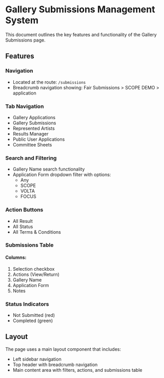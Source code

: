 
# Gallery Submissions Management System

This document outlines the key features and functionality of the Gallery Submissions page.

## Features

### Navigation
- Located at the route: `/submissions`
- Breadcrumb navigation showing: Fair Submissions > SCOPE DEMO > application

### Tab Navigation
- Gallery Applications
- Gallery Submissions
- Represented Artists
- Results Manager
- Public User Applications
- Committee Sheets

### Search and Filtering
- Gallery Name search functionality
- Application Form dropdown filter with options:
  - Any
  - SCOPE
  - VOLTA
  - FOCUS

### Action Buttons
- All Result
- All Status
- All Terms & Conditions

### Submissions Table
#### Columns:
1. Selection checkbox
2. Actions (View/Return)
3. Gallery Name
4. Application Form
5. Notes

### Status Indicators
- Not Submitted (red)
- Completed (green)

## Layout
The page uses a main layout component that includes:
- Left sidebar navigation
- Top header with breadcrumb navigation
- Main content area with filters, actions, and submissions table


